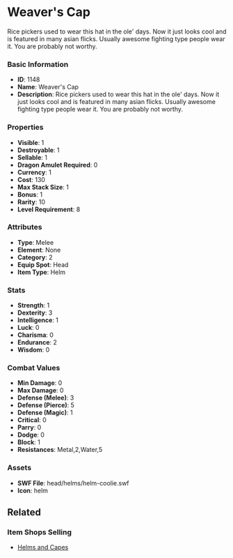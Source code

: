 # Weaver's Cap

Rice pickers used to wear this hat in the ole' days. Now it just looks cool and is featured in many asian flicks. Usually awesome fighting type people wear it. You are probably not worthy.

### Basic Information

- **ID**: 1148
- **Name**: Weaver&#039;s Cap
- **Description**: Rice pickers used to wear this hat in the ole&#039; days. Now it just looks cool and is featured in many asian flicks. Usually awesome fighting type people wear it. You are probably not worthy.

### Properties

- **Visible**: 1
- **Destroyable**: 1
- **Sellable**: 1
- **Dragon Amulet Required**: 0
- **Currency**: 1
- **Cost**: 130
- **Max Stack Size**: 1
- **Bonus**: 1
- **Rarity**: 10
- **Level Requirement**: 8

### Attributes

- **Type**: Melee
- **Element**: None
- **Category**: 2
- **Equip Spot**: Head
- **Item Type**: Helm

### Stats

- **Strength**: 1
- **Dexterity**: 3
- **Intelligence**: 1
- **Luck**: 0
- **Charisma**: 0
- **Endurance**: 2
- **Wisdom**: 0

### Combat Values

- **Min Damage**: 0
- **Max Damage**: 0
- **Defense (Melee)**: 3
- **Defense (Pierce)**: 5
- **Defense (Magic)**: 1
- **Critical**: 0
- **Parry**: 0
- **Dodge**: 0
- **Block**: 1
- **Resistances**: Metal,2,Water,5

### Assets

- **SWF File**: head/helms/helm-coolie.swf
- **Icon**: helm

## Related

### Item Shops Selling

- [Helms and Capes](../item-shops/43-helms-and-capes.md)

